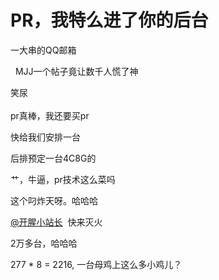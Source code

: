# PR，我特么进了你的后台


一大串的QQ邮箱

<img src="static/image/smiley/default/lol.gif" smilieid="12" border="0" alt="" />&nbsp;&nbsp;MJJ一个帖子竟让数千人慌了神

笑尿<br />
<br />
pr真棒，我还要买pr

快给我们安排一台<img src="static/image/smiley/default/lol.gif" smilieid="12" border="0" alt="" />

后排预定一台4C8G的<img src="static/image/smiley/default/lol.gif" smilieid="12" border="0" alt="" />

艹，牛逼，pr技术这么菜吗

这个叼炸天呀。哈哈哈<img id="aimg_ahjU5" onclick="zoom(this, this.src, 0, 0, 0)" class="zoom" src="https://cdn.jsdelivr.net/gh/hishis/forum-master/public/images/patch.gif" onmouseover="img_onmouseoverfunc(this)" onload="thumbImg(this)" border="0" alt="" />

<a href="https://www.hostloc.com/home.php?mod=space&amp;uid=46233" target="_blank">@开腥小站长</a>&nbsp;&nbsp;快来灭火<img src="static/image/smiley/default/lol.gif" smilieid="12" border="0" alt="" /><img id="aimg_iDjD3" onclick="zoom(this, this.src, 0, 0, 0)" class="zoom" src="https://cdn.jsdelivr.net/gh/hishis/forum-master/public/images/patch.gif" onmouseover="img_onmouseoverfunc(this)" onload="thumbImg(this)" border="0" alt="" />

2万多台，哈哈哈

277 * 8 = 2216, 一台母鸡上这么多小鸡儿？<img src="static/image/smiley/default/titter.gif" smilieid="9" border="0" alt="" />
